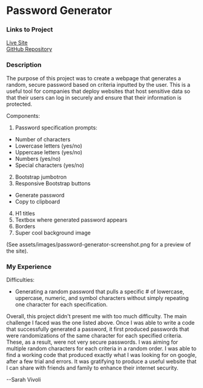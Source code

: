 # Password Generator

### Links to Project

[Live Site](https://github.com/svivoli/homework3)  
[GitHub Repository](https://svivoli.github.io/homework3/index.html)

### Description

The purpose of this project was to create a webpage that generates a random, secure password based on criteria inputted by the user. This is a useful tool for companies that deploy websites that host sensitive data so that their users can log in securely and ensure that their information is protected.

Components:
1. Password specification prompts:
  - Number of characters
  - Lowercase letters (yes/no)
  - Uppercase letters (yes/no)
  - Numbers (yes/no)
  - Special characters (yes/no)
2. Bootstrap jumbotron 
3. Responsive Bootstrap buttons
  - Generate password
  - Copy to clipboard
4. H1 titles
5. Textbox where generated password appears
6. Borders
7. Super cool background image

(See assets/images/password-generator-screenshot.png for a preview of the site).

### My Experience

Difficulties:
* Generating a random password that pulls a specific # of lowercase, uppercase, numeric, and symbol characters without simply repeating one character for each specification.

Overall, this project didn't present me with too much difficulty. The main challenge I faced was the one listed above. Once I was able to write a code that successfully generated a password, it first produced passwords that were randomizations of the same character for each specified criteria. These, as a result, were not very secure passwords. I was aiming for multiple random characters for each criteria in a random order. I was able to find a working code that produced exactly what I was looking for on google, after a few trial and errors. It was gratifying to produce a useful website that I can share with friends and family to enhance their internet security.

--Sarah Vivoli
  
